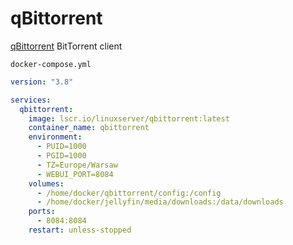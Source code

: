 # qBittorrent
[qBittorrent](https://github.com/qbittorrent/qBittorrent) BitTorrent client

``docker-compose.yml``
```yaml
version: "3.8"

services:
  qbittorrent:
    image: lscr.io/linuxserver/qbittorrent:latest
    container_name: qbittorrent
    environment:
      - PUID=1000
      - PGID=1000
      - TZ=Europe/Warsaw
      - WEBUI_PORT=8084
    volumes:
      - /home/docker/qbittorrent/config:/config
      - /home/docker/jellyfin/media/downloads:/data/downloads
    ports:
      - 8084:8084
    restart: unless-stopped
```